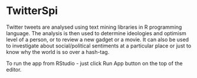 # TwitterSpi

Twitter tweets are analysed using text mining libraries in R programming language. The analysis is then used to determine ideologies and optimism level of a person, or to review a new gadget or a movie. It can also be used to investigate about social/political sentiments at a particular place or just to know why the world is so over a hash-tag.

To run the app from RStudio - just click Run App button on the top of the editor.
